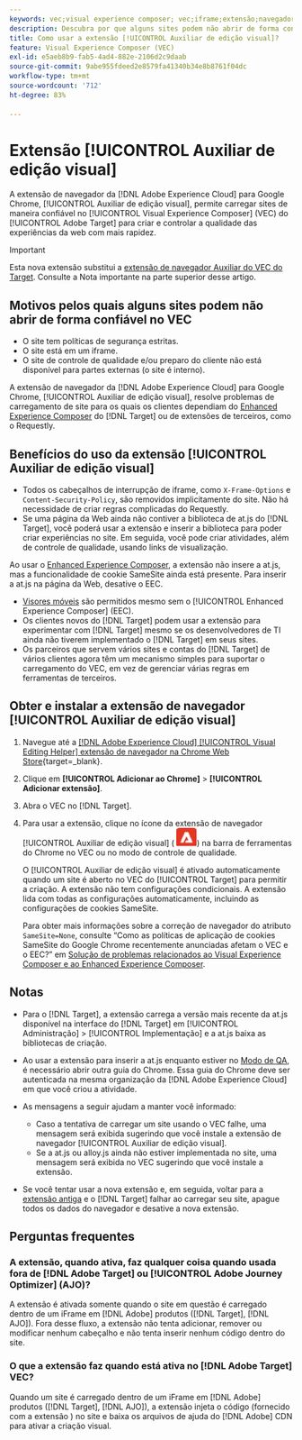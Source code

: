 ```yaml
---
keywords: vec;visual experience composer; vec;iframe;extensão;navegador;perguntas frequentes
description: Descubra por que alguns sites podem não abrir de forma confiável no [!UICONTROL Visual Experience Composer] (VEC). A extensão de navegador [!UICONTROL Auxiliar de edição visual] permite carregar sites de maneira confiável no VEC.
title: Como usar a extensão [!UICONTROL Auxiliar de edição visual]?
feature: Visual Experience Composer (VEC)
exl-id: e5aeb8b9-fab5-4ad4-882e-2106d2c9daab
source-git-commit: 9abe955fdeed2e8579fa41340b34e8b8761f04dc
workflow-type: tm+mt
source-wordcount: '712'
ht-degree: 83%

---
```


# Extensão [!UICONTROL Auxiliar de edição visual]

A extensão de navegador da [!DNL Adobe Experience Cloud] para Google Chrome, [!UICONTROL Auxiliar de edição visual], permite carregar sites de maneira confiável no [!UICONTROL Visual Experience Composer] (VEC) do [!UICONTROL Adobe Target] para criar e controlar a qualidade das experiências da web com mais rapidez.

>[!IMPORTANT]
>
>Esta nova extensão substitui a [extensão de navegador Auxiliar do VEC do Target](/help/main/c-experiences/c-visual-experience-composer/r-troubleshoot-composer/vec-helper-browser-extension.md). Consulte a Nota importante na parte superior desse artigo.

## Motivos pelos quais alguns sites podem não abrir de forma confiável no VEC

* O site tem políticas de segurança estritas.
* O site está em um iframe.
* O site de controle de qualidade e/ou preparo do cliente não está disponível para partes externas (o site é interno).

A extensão de navegador da [!DNL Adobe Experience Cloud] para Google Chrome, [!UICONTROL Auxiliar de edição visual], resolve problemas de carregamento de site para os quais os clientes dependiam do [Enhanced Experience Composer](/help/main/administrating-target/visual-experience-composer-set-up.md#eec) do [!DNL Target] ou de extensões de terceiros, como o Requestly.

## Benefícios do uso da extensão [!UICONTROL Auxiliar de edição visual]

* Todos os cabeçalhos de interrupção de iframe, como `X-Frame-Options` e `Content-Security-Policy`, são removidos implicitamente do site. Não há necessidade de criar regras complicadas do Requestly.
* Se uma página da Web ainda não contiver a biblioteca de at.js do [!DNL Target], você poderá usar a extensão e inserir a biblioteca para poder criar experiências no site. Em seguida, você pode criar atividades, além de controle de qualidade, usando links de visualização.

Ao usar o [Enhanced Experience Composer](/help/main/administrating-target/visual-experience-composer-set-up.md#eec), a extensão não insere a at.js, mas a funcionalidade de cookie SameSite ainda está presente. Para inserir a at.js na página da Web, desative o EEC.

* [Visores móveis](/help/main/c-experiences/c-visual-experience-composer/mobile-viewports.md) são permitidos mesmo sem o [!UICONTROL Enhanced Experience Composer] (EEC).
* Os clientes novos do [!DNL Target] podem usar a extensão para experimentar com [!DNL Target] mesmo se os desenvolvedores de TI ainda não tiverem implementado o [!DNL Target] em seus sites.
* Os parceiros que servem vários sites e contas do [!DNL Target] de vários clientes agora têm um mecanismo simples para suportar o carregamento do VEC, em vez de gerenciar várias regras em ferramentas de terceiros.

## Obter e instalar a extensão de navegador [!UICONTROL Auxiliar de edição visual]

1. Navegue até a [[!DNL Adobe Experience Cloud] [!UICONTROL Visual Editing Helper] extensão de navegador na Chrome Web Store](https://chrome.google.com/webstore/detail/adobe-experience-cloud-vi/kgmjjkfjacffaebgpkpcllakjifppnca){target=_blank}.
1. Clique em **[!UICONTROL Adicionar ao Chrome]** > **[!UICONTROL Adicionar extensão]**.
1. Abra o VEC no [!DNL Target].
1. Para usar a extensão, clique no ícone da extensão de navegador [!UICONTROL Auxiliar de edição visual] (![ícone da extensão de edição visual](/help/main/c-experiences/c-visual-experience-composer/r-troubleshoot-composer/assets/visual-editing-helper.png)) na barra de ferramentas do Chrome no VEC ou no modo de controle de qualidade.

   O [!UICONTROL Auxiliar de edição visual] é ativado automaticamente quando um site é aberto no VEC do [!UICONTROL Target] para permitir a criação. A extensão não tem configurações condicionais. A extensão lida com todas as configurações automaticamente, incluindo as configurações de cookies SameSite.

   Para obter mais informações sobre a correção de navegador do atributo `SameSite=None`, consulte “Como as políticas de aplicação de cookies SameSite do Google Chrome recentemente anunciadas afetam o VEC e o EEC?” em [Solução de problemas relacionados ao Visual Experience Composer e ao Enhanced Experience Composer](/help/main/c-experiences/c-visual-experience-composer/r-troubleshoot-composer/issues-related-to-the-visual-experience-composer-vec-and-enhanced-experience-composer-eec.md).

## Notas

* Para o [!DNL Target], a extensão carrega a versão mais recente da at.js disponível na interface do [!DNL Target] em [!UICONTROL Administração] > [!UICONTROL Implementação] e a at.js baixa as bibliotecas de criação.
* Ao usar a extensão para inserir a at.js enquanto estiver no [Modo de QA](/help/main/c-activities/c-activity-qa/activity-qa.md), é necessário abrir outra guia do Chrome. Essa guia do Chrome deve ser autenticada na mesma organização da [!DNL Adobe Experience Cloud] em que você criou a atividade.
* As mensagens a seguir ajudam a manter você informado:

   * Caso a tentativa de carregar um site usando o VEC falhe, uma mensagem será exibida sugerindo que você instale a extensão de navegador [!UICONTROL Auxiliar de edição visual].
   * Se a at.js ou alloy.js ainda não estiver implementada no site, uma mensagem será exibida no VEC sugerindo que você instale a extensão.
* Se você tentar usar a nova extensão e, em seguida, voltar para a [extensão antiga](/help/main/c-experiences/c-visual-experience-composer/r-troubleshoot-composer/vec-helper-browser-extension.md) e o [!DNL Target] falhar ao carregar seu site, apague todos os dados do navegador e desative a nova extensão.

## Perguntas frequentes

### A extensão, quando ativa, faz qualquer coisa quando usada fora de [!DNL Adobe Target] ou [!UICONTROL Adobe Journey Optimizer] (AJO)?

A extensão é ativada somente quando o site em questão é carregado dentro de um iFrame em [!DNL Adobe] produtos ([!DNL Target], [!DNL AJO]). Fora desse fluxo, a extensão não tenta adicionar, remover ou modificar nenhum cabeçalho e não tenta inserir nenhum código dentro do site.

### O que a extensão faz quando está ativa no [!DNL Adobe Target] VEC?

Quando um site é carregado dentro de um iFrame em [!DNL Adobe] produtos ([!DNL Target], [!DNL AJO]), a extensão injeta o código (fornecido com a extensão ) no site e baixa os arquivos de ajuda do [!DNL Adobe] CDN para ativar a criação visual.
